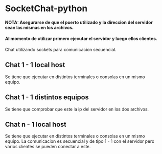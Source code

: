 # SocketChat-python

#### NOTA: Asegurarse de que el puerto utilizado y la direccion del servidor sean las mismas en los archivos.
#### Al momento de utilizar primero ejecutar el servidor y luego ellos clientes.

Chat utilizando sockets para comunicacion secuencial.

## Chat 1 - 1 local host

Se tiene que ejecutar en distintos terminales o consolas en un mismo equipo.

## Chat 1 - 1 distintos equipos

Se tiene que comprobar que este la ip del servidor en los dos archivos.

## Chat n - 1 local host

Se tiene que ejecutar en distintos terminales o consolas en un mismo equipo.
La comunicacion es secuencial y de tipo 1 - 1 con el servidor pero varios clientes se pueden conectar a este.
